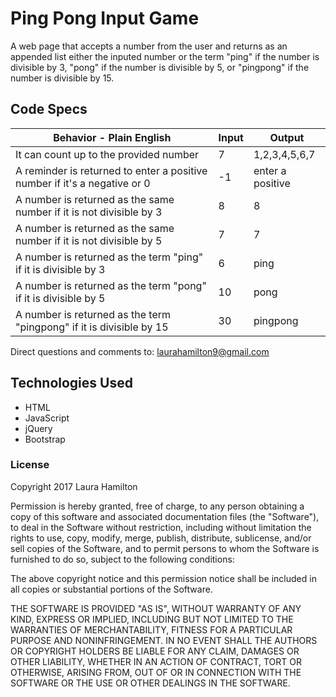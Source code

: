 # Ping Pong Input Game
A web page that accepts a number from the user and returns as an appended list either the inputed number or the term "ping" if the number is divisible by 3, "pong" if the number is divisible by 5, or "pingpong" if the number is divisible by 15.

## Code Specs

|Behavior - Plain English|Input|Output|
|---|---|---|
|It can count up to the provided number|7|1,2,3,4,5,6,7|
|A reminder is returned to enter a positive number if it's a negative or 0|-1|enter a positive|
|A number is returned as the same number if it is not divisible by 3|8|8|
|A number is returned as the same number if it is not divisible by 5|7|7|
|A number is returned as the term "ping" if it is divisible by 3|6|ping|
|A number is returned as the term "pong" if it is divisible by 5|10|pong|
|A number is returned as the term "pingpong" if it is divisible by 15|30|pingpong|


Direct questions and comments to:
[laurahamilton9@gmail.com](mailto:laurahamilton9@gmail.com)

## Technologies Used
* HTML
* JavaScript
* jQuery
* Bootstrap

### License
Copyright 2017 Laura Hamilton

Permission is hereby granted, free of charge, to any person obtaining a copy of this software and associated documentation files (the "Software"), to deal in the Software without restriction, including without limitation the rights to use, copy, modify, merge, publish, distribute, sublicense, and/or sell copies of the Software, and to permit persons to whom the Software is furnished to do so, subject to the following conditions:

The above copyright notice and this permission notice shall be included in all copies or substantial portions of the Software.

THE SOFTWARE IS PROVIDED "AS IS", WITHOUT WARRANTY OF ANY KIND, EXPRESS OR IMPLIED, INCLUDING BUT NOT LIMITED TO THE WARRANTIES OF MERCHANTABILITY, FITNESS FOR A PARTICULAR PURPOSE AND NONINFRINGEMENT. IN NO EVENT SHALL THE AUTHORS OR COPYRIGHT HOLDERS BE LIABLE FOR ANY CLAIM, DAMAGES OR OTHER LIABILITY, WHETHER IN AN ACTION OF CONTRACT, TORT OR OTHERWISE, ARISING FROM, OUT OF OR IN CONNECTION WITH THE SOFTWARE OR THE USE OR OTHER DEALINGS IN THE SOFTWARE.
